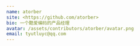 ```yaml
---
name: atorber
site: <https://github.com/atorber>
bio: 一个酷爱编码的产品经理
avatar: /assets/contributors/atorber/avatar.png
email: tyutluyc@qq.com
---
```

